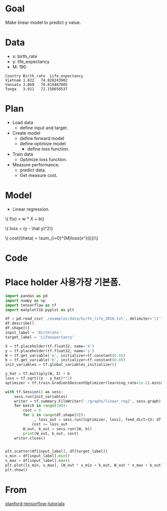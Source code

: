 # Goal
Make linear model to predict y value.

# Data
- x: birth_rate
- y: life_expectancy
- M: 190
```
Country	Birth_rate	Life_expectancy
Vietnam	1.822	74.828243902
Vanuatu	3.869	70.819487805
Tonga	3.911	72.150658537
```

# Plan
- Load data
  - define input and target.
- Create model
  - define forward model
  - define optimize model
    - define loss function.
- Train data
  - Optimize loss function.
- Measure performance.
  - predict data.
  - Get measure cost.

# Model
- Linear regression.

\\( f(x) = w * X + b\\)

\\( loss = (y - \hat y)^2\\)

\\( cost(\theta) = \sum_{i=0}^{M}loss(x^{(i)})\\)

# Code
# Place holder 사용가장 기본폼.
```python
import pandas as pd
import numpy as np
import tensorflow as tf
import matplotlib.pyplot as plt

df = pd.read_csv('./examples/data/birth_life_2010.txt', delimiter='\t')
df.describe()
df.shape[0]
input_label = 'Birthrate'
target_label = 'Lifeexpectancy'

X = tf.placeholder(tf.float32, name='X')
y = tf.placeholder(tf.float32, name='y')
W = tf.get_variable('w', initializer=tf.constant(0.0))
b = tf.get_variable('b', initializer=tf.constant(0.0))
init_variables = tf.global_variables_initializer()

y_hat = tf.multiply(W, X) + b
loss = tf.sqrt((y - y_hat)**2)
optimizer = tf.train.GradientDescentOptimizer(learning_rate=1e-2).minimize(loss)

with tf.Session() as sess:
    sess.run(init_variables)
    writer = tf.summary.FileWriter('./graphs/linear_reg2', sess.graph)
    for batch in range(100):
        cost = 0
        for i in range(df.shape[0]):
            _, loss_out = sess.run([optimizer, loss], feed_dict={X: df[input_label][i], y: df[target_label][i]})
            cost += loss_out
        W_out, b_out = sess.run([W, b])
        print(W_out, b_out, cost)
    writer.close()


plt.scatter(df[input_label], df[target_label])
x_min = df[input_label].min()
x_max = df[input_label].max()
plt.plot([x_min, x_max], [W_out * x_min + b_out, W_out * x_max + b_out])
plt.show()
```



# From
[stanford-tensorflow-tutorials](https://gitter.im/stanford-tensorflow-tutorials)

